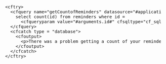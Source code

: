 <pre>
&lt;cftry&gt;
  &lt;cfquery name="getCountofReminders" datasource="#application.config.DSN#"&gt;
    select count(id) from reminders where id =
      &lt;cfqueryparam value="#arguments.id#" cfsqltype="cf_sql_number"&gt;
  &lt;/cfquery&gt;
  &lt;cfcatch type = "database"&gt;
    &lt;cfoutput&gt;
      &lt;p&gt;There was a problem getting a count of your reminders: #cfcatch.queryerror# (for statement: #cfcatch.sql#)&lt;/p&gt;
    &lt;/cfoutput&gt;
  &lt;/cfcatch&gt;
&lt;/cftry&gt;
</pre>
